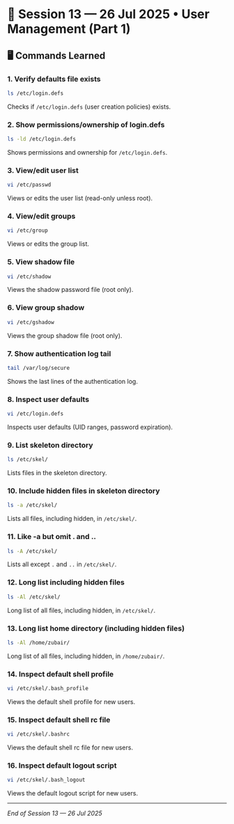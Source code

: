 # 📅 Session 13 — 26 Jul 2025 • User Management (Part 1)

## 🖥️ Commands Learned

### 1. Verify defaults file exists

```bash
ls /etc/login.defs
```

Checks if `/etc/login.defs` (user creation policies) exists.

### 2. Show permissions/ownership of login.defs

```bash
ls -ld /etc/login.defs
```

Shows permissions and ownership for `/etc/login.defs`.

### 3. View/edit user list

```bash
vi /etc/passwd
```

Views or edits the user list (read-only unless root).

### 4. View/edit groups

```bash
vi /etc/group
```

Views or edits the group list.

### 5. View shadow file

```bash
vi /etc/shadow
```

Views the shadow password file (root only).

### 6. View group shadow

```bash
vi /etc/gshadow
```

Views the group shadow file (root only).

### 7. Show authentication log tail

```bash
tail /var/log/secure
```

Shows the last lines of the authentication log.

### 8. Inspect user defaults

```bash
vi /etc/login.defs
```

Inspects user defaults (UID ranges, password expiration).

### 9. List skeleton directory

```bash
ls /etc/skel/
```

Lists files in the skeleton directory.

### 10. Include hidden files in skeleton directory

```bash
ls -a /etc/skel/
```

Lists all files, including hidden, in `/etc/skel/`.

### 11. Like -a but omit . and ..

```bash
ls -A /etc/skel/
```

Lists all except `.` and `..` in `/etc/skel/`.

### 12. Long list including hidden files

```bash
ls -Al /etc/skel/
```

Long list of all files, including hidden, in `/etc/skel/`.

### 13. Long list home directory (including hidden files)

```bash
ls -Al /home/zubair/
```

Long list of all files, including hidden, in `/home/zubair/`.

### 14. Inspect default shell profile

```bash
vi /etc/skel/.bash_profile
```

Views the default shell profile for new users.

### 15. Inspect default shell rc file

```bash
vi /etc/skel/.bashrc
```

Views the default shell rc file for new users.

### 16. Inspect default logout script

```bash
vi /etc/skel/.bash_logout
```

Views the default logout script for new users.

---

*End of Session 13 — 26 Jul 2025*

